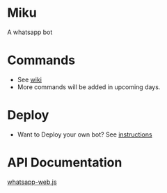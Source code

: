 # Miku
A whatsapp bot

# Commands
* See [wiki](https://github.com/HARSH-SHETH/miku/wiki) 
* More commands will be added in upcoming days.

# Deploy
* Want to Deploy your own bot? See [instructions](https://github.com/HARSH-SHETH/miku/blob/development/DEPLOY.md)

# API Documentation
[whatsapp-web.js](https://github.com/pedroslopez/whatsapp-web.js)



